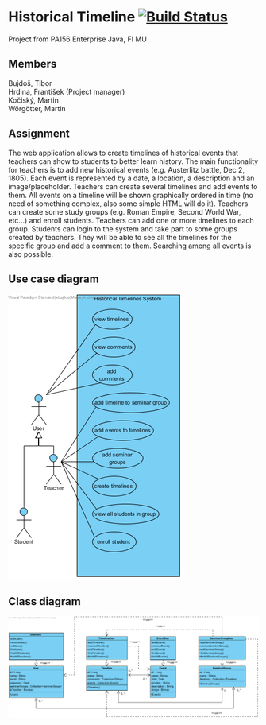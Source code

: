 # Historical Timeline [![Build Status](https://travis-ci.org/FrantisekHrdina/historical-timeline.svg?branch=master)](https://travis-ci.org/FrantisekHrdina/historical-timeline)

Project from PA156 Enterprise Java, FI MU
## Members
Bujdoš, Tibor <br />
Hrdina, František (Project manager)<br />
Kočiský, Martin <br />
Wörgötter, Martin <br />

## Assignment
The web application allows to create timelines of historical events that teachers can show to students to better learn history. The main functionality for teachers is to add new historical events (e.g. Austerlitz battle, Dec 2, 1805). Each event is represented by a date, a location, a description and an image/placeholder. Teachers can create several timelines and add events to them. All events on a timeline will be shown graphically ordered in time (no need of something complex, also some simple HTML will do it). Teachers can create some study groups (e.g. Roman Empire, Second World War, etc...) and enroll students. Teachers can add one or more timelines to each group. Students can login to the system and take part to some groups created by teachers. They will be able to see all the timelines for the specific group and add a comment to them. Searching among all events is also possible.

## Use case diagram
![Use case diagram](https://github.com/FrantisekHrdina/historical-timeline/blob/master/diagrams/uc.png)

## Class diagram
![Class diagram](https://github.com/FrantisekHrdina/historical-timeline/blob/master/diagrams/cd.png)


